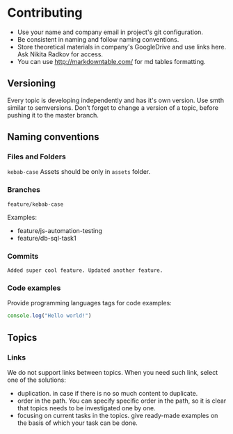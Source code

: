 # Contributing

* Use your name and company email in project's git configuration.
* Be consistent in naming and follow naming conventions.
* Store theoretical materials in company's GoogleDrive and use links here. Ask Nikita Radkov for access.
* You can use <http://markdowntable.com/> for md tables formatting.

## Versioning

Every topic is developing independently and has it's own version. Use smth similar to semversions. Don't forget to
change a version of a topic, before pushing it to the master branch.

## Naming conventions

### Files and Folders

`kebab-case`
Assets should be only in `assets` folder.

### Branches

`feature/kebab-case`

Examples:

* feature/js-automation-testing
* feature/db-sql-task1

### Commits

`Added super cool feature. Updated another feature.`

### Code examples

Provide programming languages tags for code examples:

```javascript
console.log("Hello world!")
```

## Topics

### Links

We do not support links between topics. When you need such link, select one of the solutions:

* duplication. in case if there is no so much content to duplicate.
* order in the path. You can specify specific order in the path, so it is clear that topics needs to be investigated
    one by one.
* focusing on current tasks in the topics. give ready-made examples on the basis of which your task can be done.

